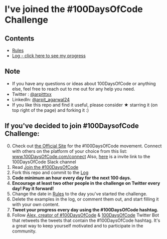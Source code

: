 # I've joined the #100DaysOfCode Challenge

## Contents

* [Rules](rules.md)
* [Log - click here to see my progress](https://github.com/Arpit2401/100DaysofCode/tree/main/log)

## Note

* If you have any questions or ideas about 100DaysOfCode or anything else, feel free to reach out to me out for any help you need.
* Twitter : [@arpitttxx](https://twitter.com/arpitttxx)
* LinkedIn: [@arpit_agarwal24](https://linkedin.com/in/arpit-agarwal24)
* If you like this repo and find it useful, please consider &#9733; starring it (on top right of the page) and forking it :)


## If you've decided to join #100DaysofCode Challenge:

0.  Check out [the Official Site](http://100daysofcode.com/) for the #100DaysOfCode movement. Connect with others on the platform of your choice from this list: www.100DaysOfCode.com/connect
    Also, [here](https://www.100daysofcode.com/slack) is a invite link to the 100DaysOfCode Slack channel
1.  Read [Join the #100DaysOfCode](https://medium.freecodecamp.com/join-the-100daysofcode-556ddb4579e4)
2.  Fork this repo and commit to the [Log](log.md)
3.  **Code minimum an hour every day for the next 100 days.**
4.  **Encourage at least two other people in the challenge on Twitter every day! Pay it forward!**
5.  Change the date in [Rules](rules.md) to the day you've started the challenge.
6.  Delete the examples in the log, or comment them out, and start filling it with your own content.
7.  **Tweet your progress every day using the #100DaysOfCode hashtag.**
8.  Follow [Alex, creator of #100DaysOfCode](https://twitter.com/ka11away) & [100DaysOfCode](https://twitter.com/_100DaysOfCode) Twitter Bot that retweets the tweets that contain the #100DaysOfCode hashtag. It's a great way to keep yourself motivated and to participate in the community.
